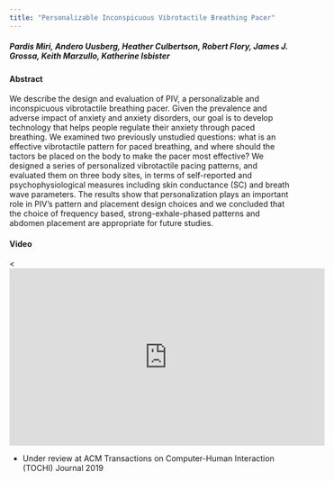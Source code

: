 ```yaml
---
title: "Personalizable Inconspicuous Vibrotactile Breathing Pacer"
---
```


##### Pardis Miri, Andero Uusberg, Heather Culbertson, Robert Flory, James J. Grossa, Keith Marzullo, Katherine Isbister

#### Abstract
We describe the design and evaluation of PIV, a personalizable and inconspicuous vibrotactile breathing pacer. Given the prevalence and adverse impact of anxiety and anxiety disorders, our goal is to develop technology that helps people regulate their anxiety through paced breathing. We examined two previously unstudied questions: what is an effective vibrotactile pattern for paced breathing, and where should the tactors be placed on the body to make the pacer most effective? We designed a series of personalized vibrotactile pacing patterns, and evaluated them on three body sites, in terms of self-reported and psychophysiological measures including skin conductance (SC) and breath wave parameters. The results show that personalization plays an important role in PIV’s pattern and placement design choices and we concluded that the choice of frequency based, strong-exhale-phased patterns and abdomen placement are appropriate for future studies.

#### Video
<<iframe width="560" height="315" src="https://www.youtube.com/embed/Px9FArDKv-o" frameborder="0" allow="accelerometer; autoplay; clipboard-write; encrypted-media; gyroscope; picture-in-picture" allowfullscreen></iframe>

* Under review at ACM Transactions on Computer-Human Interaction (TOCHI) Journal 2019